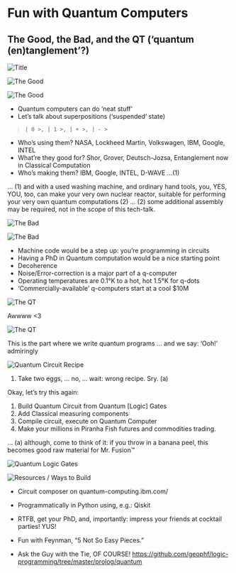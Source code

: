 # Fun with Quantum Computers
## The Good, the Bad, and the QT (‘quantum (en)tanglement’?)

![Title](00-title.png)

![The Good](01-clint-the-eastwood.png)

![The Good](02-the-good.png)

* Quantum computers can do ‘neat stuff’
* Let’s talk about superpositions (‘suspended’ state) 
> `| 0 >, | 1 >, | + >, | - >`
* Who’s using them? NASA, Lockheed Martin, Volkswagen, IBM, Google, INTEL
* What’re they good for? Shor, Grover, Deutsch-Jozsa, Entanglement now in 
  Classical Computation
* Who’s making them? IBM, Google, INTEL, D-WAVE …(1)

… (1) and with a used washing machine, and ordinary hand tools, you, YES, YOU, 
too, can make your very own nuclear reactor, suitable for performing your very 
own quantum computations (2)
… (2) some additional assembly may be required, not in the scope of this 
tech-talk.

![The Bad](03-lee-van-cleef.png)

![The Bad](04-the-bad.png)

* Machine code would be a step up: you’re programming in circuits
* Having a PhD in Quantum computation would be a nice starting point
* Decoherence
* Noise/Error-correction is a major part of a q-computer
* Operating temperatures are 0.1°K to a hot, hot 1.5°K for q-dots
* ‘Commercially-available’ q-computers start at a cool $10M

![The QT](05-howdy-kitteh.png)

Awwww <3 

![The QT](06-the-Quantum-enTanglement.png)

This is the part where we write quantum programs
… and we say: ‘Ooh!’ admiringly

![Quantum Circuit Recipe](07-quantum-circuit-recipe.png)

1. Take two eggs, … no, … wait: wrong recipe. Sry. (a)

Okay, let’s try this again:

1. Build Quantum Circuit from Quantum [Logic] Gates
2. Add Classical measuring components
3. Compile circuit, execute on Quantum Computer
4. Make your millions in Piranha Fish futures and commodities trading.

… (a) although, come to think of it: if you throw in a banana peel, this 
becomes good raw material for Mr. Fusion™

![Quantum Logic Gates](08-quantum-logic-gates.png)

![Resources / Ways to Build](09-resources.png)

* Circuit composer on quantum-computing.ibm.com/
* Programmatically in Python using, e.g.: Qiskit

* RTFB, get your PhD, and, importantly: impress your friends at cocktail 
parties! YUS!
* Fun with Feynman, “5 Not So Easy Pieces.”
* Ask the Guy with the Tie, OF COURSE!
  https://github.com/geophf/logic-programming/tree/master/prolog/quantum
